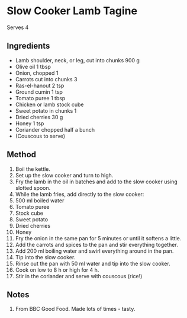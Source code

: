# Slow Cooker Lamb Tagine

Serves 4

## Ingredients

- Lamb shoulder, neck, or leg, cut into chunks 900 g
- Olive oil 1 tbsp
- Onion, chopped 1
- Carrots cut into chunks 3
- Ras-el-hanout 2 tsp
- Ground cumin 1 tsp
- Tomato puree 1 tbsp
- Chicken or lamb stock cube
- Sweet potato in chunks 1
- Dried cherries 30 g
- Honey 1 tsp
- Coriander chopped half a bunch
- (Couscous to serve)  

## Method

1. Boil the kettle.
2. Set up the slow cooker and turn to high.
3. Fry the lamb in the oil in batches and add to the slow cooker using slotted spoon.
4. While the lamb fries, add directly to the slow cooker:
  7. 500 ml boiled water
  8. Tomato puree
  9. Stock cube
  10. Sweet potato
  11. Dried cherries
  12. Honey
6. Fry the onion in the same pan for 5 minutes or until it softens a little.
7. Add the carrots and spices to the pan and stir everything together.
8. Add 200 ml boiling water and swirl everything around in the pan.
9. Tip into the slow cooker.
10. Rinse out the pan with 50 ml water and tip into the slow cooker.
11. Cook on low to 8 h or high for 4 h.
12. Stir in the coriander and serve with couscous (rice!)

## Notes

1. From BBC Good Food.  Made lots of times - tasty.

